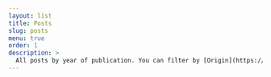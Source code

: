 ```yaml
---
layout: list
title: Posts
slug: posts
menu: true
order: 1
description: >
  All posts by year of publication. You can filter by [Origin](https://www.knightboy.cn/origin/),[Master](https://www.knightboy.cn/master/).
---
```


